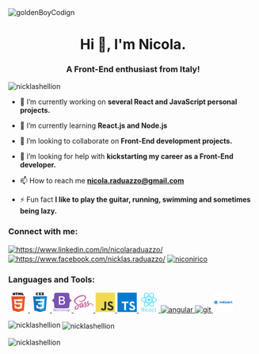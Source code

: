 <!--![golden-boy-fake-keyboard-programing-coding-paper-book (1)](https://user-images.githubusercontent.com/79399885/168474463-b86c2a38-63c5-489b-a1b4-eed33cbb85aa.gif)-->
<img margin="0 auto" height="200px" class="gif" alt="goldenBoyCodign" src="https://c.tenor.com/D2H0hPltOdYAAAAd/golden-boy-fake-keyboard-programing-coding-paper-book.gif">
<h1 align="center">Hi 👋, I'm Nicola.</h1>
<h3 align="center">A Front-End enthusiast from Italy!</h3>


<p align="left"> <img src="https://komarev.com/ghpvc/?username=nicklashellion&label=Profile%20views&color=0e75b6&style=flat" alt="nicklashellion" /> </p>

- 🔭 I’m currently working on **several React and JavaScript personal projects.**

- 🌱 I’m currently learning **React.js and Node.js**

- 👯 I’m looking to collaborate on **Front-End development projects.**

- 🤝 I’m looking for help with **kickstarting my career as a Front-End developer.**

- 📫 How to reach me **nicola.raduazzo@gmail.com**

- ⚡ Fun fact **I like to play the guitar, running, swimming and sometimes being lazy.**

<h3 align="left">Connect with me:</h3>
<p align="left">
<a href="https://linkedin.com/in/https://www.linkedin.com/in/nicolaraduazzo/" target="blank"><img align="center" src="https://raw.githubusercontent.com/rahuldkjain/github-profile-readme-generator/master/src/images/icons/Social/linked-in-alt.svg" alt="https://www.linkedin.com/in/nicolaraduazzo/" height="30" width="40" /></a>
<a href="https://fb.com/https://www.facebook.com/nicklas.raduazzo/" target="blank"><img align="center" src="https://raw.githubusercontent.com/rahuldkjain/github-profile-readme-generator/master/src/images/icons/Social/facebook.svg" alt="https://www.facebook.com/nicklas.raduazzo/" height="30" width="40" /></a>
<a href="https://instagram.com/niconirico" target="blank"><img align="center" src="https://raw.githubusercontent.com/rahuldkjain/github-profile-readme-generator/master/src/images/icons/Social/instagram.svg" alt="niconirico" height="30" width="40" /></a>
</p>

<h3 align="left">Languages and Tools:</h3>
<p align="left"> 
<a href="https://www.w3.org/html/" target="_blank" rel="noreferrer"> <img src="https://raw.githubusercontent.com/devicons/devicon/master/icons/html5/html5-original-wordmark.svg" alt="html5" width="40" height="40"/> </a> <a href="https://www.w3schools.com/css/" target="_blank" rel="noreferrer"> <img src="https://raw.githubusercontent.com/devicons/devicon/master/icons/css3/css3-original-wordmark.svg" alt="css3" width="40" height="40"/> </a> <a href="https://getbootstrap.com" target="_blank" rel="noreferrer"> <img src="https://raw.githubusercontent.com/devicons/devicon/master/icons/bootstrap/bootstrap-plain-wordmark.svg" alt="bootstrap" width="40" height="40"/> </a> <a href="https://sass-lang.com" target="_blank" rel="noreferrer"> <img src="https://raw.githubusercontent.com/devicons/devicon/master/icons/sass/sass-original.svg" alt="sass" width="40" height="40"/> </a> <a href="https://developer.mozilla.org/en-US/docs/Web/JavaScript" target="_blank" rel="noreferrer"> <img src="https://raw.githubusercontent.com/devicons/devicon/master/icons/javascript/javascript-original.svg" alt="javascript" width="40" height="40"/> </a> <a href="https://www.typescriptlang.org/" target="_blank" rel="noreferrer"> <img src="https://raw.githubusercontent.com/devicons/devicon/master/icons/typescript/typescript-original.svg" alt="typescript" width="40" height="40"/> </a> <a href="https://reactjs.org/" target="_blank" rel="noreferrer"> <img src="https://raw.githubusercontent.com/devicons/devicon/master/icons/react/react-original-wordmark.svg" alt="react" width="40" height="40"/> </a> <a href="https://angular.io" target="_blank" rel="noreferrer"> <img src="https://angular.io/assets/images/logos/angular/angular.svg" alt="angular" width="40" height="40"/> </a>   <a href="https://git-scm.com/" target="_blank" rel="noreferrer"> <img src="https://www.vectorlogo.zone/logos/git-scm/git-scm-icon.svg" alt="git" width="40" height="40"/> </a> <a href="https://webpack.js.org" target="_blank" rel="noreferrer"> <img src="https://raw.githubusercontent.com/devicons/devicon/d00d0969292a6569d45b06d3f350f463a0107b0d/icons/webpack/webpack-original-wordmark.svg" alt="webpack" width="40" height="40"/> </a> </p>

<p><img align="left" src="https://github-readme-stats.vercel.app/api/top-langs?username=nicklashellion&show_icons=true&locale=en&layout=compact" alt="nicklashellion" /></p>

<p>&nbsp;<img align="center" src="https://github-readme-stats.vercel.app/api?username=nicklashellion&show_icons=true&locale=en" alt="nicklashellion" /></p>

<p><img align="center" src="https://github-readme-streak-stats.herokuapp.com/?user=nicklashellion&" alt="nicklashellion" /></p>
